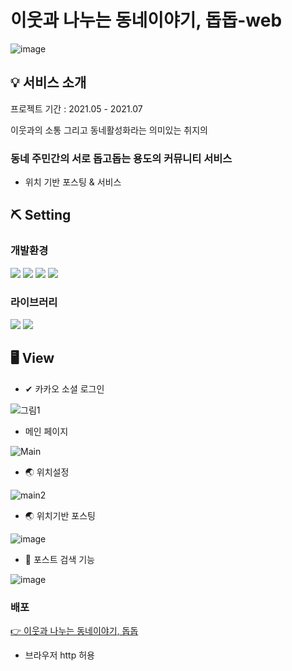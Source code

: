 # 이웃과 나누는 동네이야기, 돕돕-web

![image](https://user-images.githubusercontent.com/70322673/126068475-3610c0a0-ef0a-43bc-b9f2-6f074f09b5f4.png)

## 💡 서비스 소개

프로젝트 기간 : 2021.05 - 2021.07



이웃과의 소통 그리고 동네활성화라는 의미있는 취지의
### 동네 주민간의 서로 돕고돕는 용도의 커뮤니티 서비스

- 위치 기반 포스팅 & 서비스



## ⛏ Setting

### 개발환경
<p><img src="[https://img.shields.io/badge/JavaSCript-F7DF1E?style=flat-square&logo=JavaScript&logoColor=white](https://img.shields.io/badge/JavaSCript-F7DF1E?style=flat-square&logo=JavaScript&logoColor=white)"/>
<img src="[https://img.shields.io/badge/CSS3-1572B6?style=flat-square&logo=CSS3&logoColor=white](https://img.shields.io/badge/CSS3-1572B6?style=flat-square&logo=CSS3&logoColor=white)"/>
<img src="[https://img.shields.io/badge/Html5-#E34F26?style=flat-square&logo=Html5&logoColor=white](https://img.shields.io/badge/React-61DAFB?style=flat-square&logo=React&logoColor=white)"/>
<img src="[https://img.shields.io/badge/React-61DAFB?style=flat-square&logo=React&logoColor=white](https://img.shields.io/badge/React-61DAFB?style=flat-square&logo=React&logoColor=white)"/></p>

### 라이브러리

<p><img src="[https://img.shields.io/badge/Redux-#764ABC?style=flat-square&logo=Redux&logoColor=white](https://img.shields.io/badge/React-61DAFB?style=flat-square&logo=React&logoColor=white)"/>
<img src="[https://img.shields.io/badge/Axios-0.21.1-blue?style=flat-square](https://img.shields.io/badge/Axios-0.21.1-blue)"/></p>

## 🖥 View
+ ✔ 카카오 소셜 로그인


![그림1](https://user-images.githubusercontent.com/70322673/126068876-ccc4be2e-efe9-4067-9fe3-7a393e6c63f1.png)

+ 메인 페이지


![Main](https://user-images.githubusercontent.com/70322673/126069000-d113a319-f199-4088-9fbd-f676a91cd8a8.png)
 
+ 🌏 위치설정


![main2](https://user-images.githubusercontent.com/70322673/126069032-26a74536-0709-4da4-b6bb-84266f6d4f35.gif)

+ 🌏 위치기반 포스팅


![image](https://user-images.githubusercontent.com/70322673/126069062-dff5f8fb-0139-414b-8274-3099a14a4aa5.png)

+ 🔎 포스트 검색 기능


![image](https://user-images.githubusercontent.com/70322673/126069108-ac7c078f-9e1e-4bec-946b-f39180964ad0.png)

### 배포
[<p>👉 이웃과 나누는 동네이야기, 돕돕</p>](https://tave7-dobdob.github.io/DobDob-Web/#/)
+ 브라우저 http 허용
       
